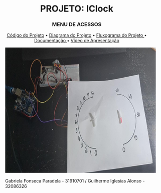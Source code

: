 <h1 align="center"> PROJETO: IClock </h1>
<H3 align="center"> MENU DE ACESSOS </h3>


<p align="center">
<a href="https://github.com/gabs-iii/IClock/blob/main/C%C3%B3digo.txt"> Código do Projeto</a> •
<a href="https://github.com/gabs-iii/IClock/blob/main/Diagrama.png"> Diagrama do Projeto</a> •
<a href="https://github.com/gabs-iii/IClock/blob/main/Fluxograma_1.png"> Fluxograma do Projeto </a>•
<a href=""> Documentação </a>•
<a href=" "> Vídeo de Apresentação</a>  

 <ul>
  <p align="center">
  <img src="projeto.jpeg" width="512" height="400" >
    
    
 <p> Gabriela Fonseca Paradela - 31910701 /
     Guilherme Iglesias Alonso - 32086326
  
</p>
